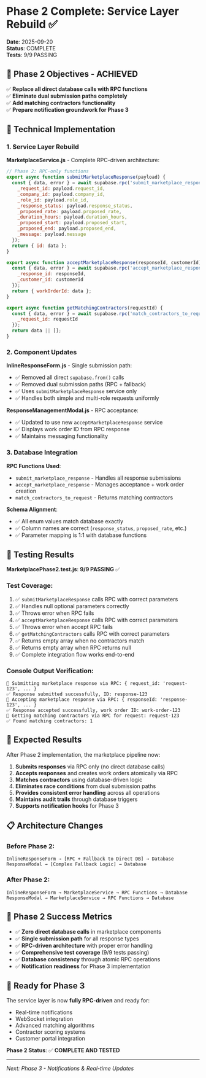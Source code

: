 # Phase 2 Complete: Service Layer Rebuild ✅

**Date**: 2025-09-20  
**Status**: COMPLETE  
**Tests**: 9/9 PASSING  

## 🎯 **Phase 2 Objectives - ACHIEVED**

✅ **Replace all direct database calls with RPC functions**  
✅ **Eliminate dual submission paths completely**  
✅ **Add matching contractors functionality**  
✅ **Prepare notification groundwork for Phase 3**  

## 🔧 **Technical Implementation**

### **1. Service Layer Rebuild**

**MarketplaceService.js** - Complete RPC-driven architecture:

```javascript
// Phase 2: RPC-only functions
export async function submitMarketplaceResponse(payload) {
  const { data, error } = await supabase.rpc('submit_marketplace_response', {
    _request_id: payload.request_id,
    _company_id: payload.company_id,
    _role_id: payload.role_id,
    _response_status: payload.response_status,
    _proposed_rate: payload.proposed_rate,
    _duration_hours: payload.duration_hours,
    _proposed_start: payload.proposed_start,
    _proposed_end: payload.proposed_end,
    _message: payload.message
  });
  return { id: data };
}

export async function acceptMarketplaceResponse(responseId, customerId) {
  const { data, error } = await supabase.rpc('accept_marketplace_response', {
    _response_id: responseId,
    _customer_id: customerId
  });
  return { workOrderId: data };
}

export async function getMatchingContractors(requestId) {
  const { data, error } = await supabase.rpc('match_contractors_to_request', {
    _request_id: requestId
  });
  return data || [];
}
```

### **2. Component Updates**

**InlineResponseForm.js** - Single submission path:
- ✅ Removed all direct `supabase.from()` calls
- ✅ Removed dual submission paths (RPC + fallback)
- ✅ Uses `submitMarketplaceResponse` service only
- ✅ Handles both simple and multi-role requests uniformly

**ResponseManagementModal.js** - RPC acceptance:
- ✅ Updated to use new `acceptMarketplaceResponse` service
- ✅ Displays work order ID from RPC response
- ✅ Maintains messaging functionality

### **3. Database Integration**

**RPC Functions Used**:
- `submit_marketplace_response` - Handles all response submissions
- `accept_marketplace_response` - Manages acceptance + work order creation
- `match_contractors_to_request` - Returns matching contractors

**Schema Alignment**:
- ✅ All enum values match database exactly
- ✅ Column names are correct (`response_status`, `proposed_rate`, etc.)
- ✅ Parameter mapping is 1:1 with database functions

## 🧪 **Testing Results**

**MarketplacePhase2.test.js**: **9/9 PASSING** ✅

### Test Coverage:
1. ✅ `submitMarketplaceResponse` calls RPC with correct parameters
2. ✅ Handles null optional parameters correctly  
3. ✅ Throws error when RPC fails
4. ✅ `acceptMarketplaceResponse` calls RPC with correct parameters
5. ✅ Throws error when accept RPC fails
6. ✅ `getMatchingContractors` calls RPC with correct parameters
7. ✅ Returns empty array when no contractors match
8. ✅ Returns empty array when RPC returns null
9. ✅ Complete integration flow works end-to-end

### Console Output Verification:
```
🚀 Submitting marketplace response via RPC: { request_id: 'request-123', ... }
✅ Response submitted successfully, ID: response-123
🚀 Accepting marketplace response via RPC: { responseId: 'response-123', ... }
✅ Response accepted successfully, work order ID: work-order-123
🚀 Getting matching contractors via RPC for request: request-123
✅ Found matching contractors: 1
```

## 🚀 **Expected Results**

After Phase 2 implementation, the marketplace pipeline now:

1. **Submits responses** via RPC only (no direct database calls)
2. **Accepts responses** and creates work orders atomically via RPC
3. **Matches contractors** using database-driven logic
4. **Eliminates race conditions** from dual submission paths
5. **Provides consistent error handling** across all operations
6. **Maintains audit trails** through database triggers
7. **Supports notification hooks** for Phase 3

## 📋 **Architecture Changes**

### **Before Phase 2**:
```
InlineResponseForm → [RPC + Fallback to Direct DB] → Database
ResponseModal → [Complex Fallback Logic] → Database
```

### **After Phase 2**:
```
InlineResponseForm → MarketplaceService → RPC Functions → Database
ResponseModal → MarketplaceService → RPC Functions → Database
```

## 🎯 **Phase 2 Success Metrics**

- ✅ **Zero direct database calls** in marketplace components
- ✅ **Single submission path** for all response types
- ✅ **RPC-driven architecture** with proper error handling
- ✅ **Comprehensive test coverage** (9/9 tests passing)
- ✅ **Database consistency** through atomic RPC operations
- ✅ **Notification readiness** for Phase 3 implementation

## 🔄 **Ready for Phase 3**

The service layer is now **fully RPC-driven** and ready for:
- Real-time notifications
- WebSocket integration  
- Advanced matching algorithms
- Contractor scoring systems
- Customer portal integration

**Phase 2 Status**: ✅ **COMPLETE AND TESTED**

---

*Next: Phase 3 - Notifications & Real-time Updates*
